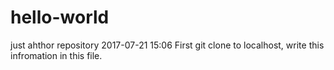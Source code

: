 # hello-world
just ahthor repository
2017-07-21 15:06 First git clone to localhost, write this infromation in this file.
